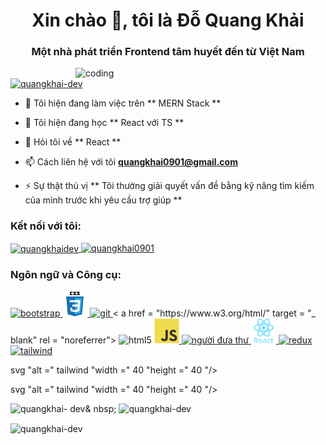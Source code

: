 <h1 align = "center"> Xin chào 👋, tôi là Đỗ Quang Khải </h1>
<h3 align = "center"> Một nhà phát triển Frontend tâm huyết đến từ Việt Nam </h3>
<img align="right" alt="coding" width="400" src="https://cdn.dribbble.com/users/1162077/screenshots/5403918/focus-animation.gif">
<p align = "left"> <a href = "https://github.com/ryo-ma/github-profile-trophy"> <img src = "https://github-profile-trophy.vercel.app/?username=quangkhai-dev" alt = " quangkhai-dev "/> </a> </p>

- 🔭 Tôi hiện đang làm việc trên ** MERN Stack **

- 🌱 Tôi hiện đang học ** React với TS **

- 💬 Hỏi tôi về ** React **

- 📫 Cách liên hệ với tôi **quangkhai0901@gmail.com**

- ⚡ Sự thật thú vị ** Tôi thường giải quyết vấn đề bằng kỹ năng tìm kiếm của mình trước khi yêu cầu trợ giúp **

<h3 align = "left"> Kết nối với tôi: </h3>
<p align = "trái ">
<a href="https://twitter.com/quangkhaidev" target="blank"> <img align = "center" src = "https://raw.githubusercontent.com/rahuldkjain/github-profile-readme-generator /master/src/images/icons/Social/twitter.svg "alt =" quangkhaidev "height =" 30 "width =" 40 "/> </a>
<a href =" https://fb.com/quangkhai0901 "target =" blank "> <img align =" center "src =" https://raw.githubusercontent.com/rahuldkjain/github-profile-readme-generator/master/src/images/icons/Social/facebook.svg "alt =" quangkhai0901 "height =" 30 "width =" 40 "/> </a>
</p>

<h3 align =" left "> Ngôn ngữ và Công cụ: </h3>
<p align = "left"> <a href="https://getbootstrap.com" target="_blank" rel="noreferrer"> <img src = "https://raw.githubusercontent.com/devicons/devicon /master/icons/bootstrap/bootstrap-plain-wordmark.svg "alt =" bootstrap "width =" 40 "height =" 40 "/> </a> <a href =" https://www.w3schools.com / css / "target =" _ blank "rel =" noreferrer "> <img src =" https://raw.githubusercontent.com/devicons/devicon/master/icons/css3/css3-original-wordmark.svg "alt = "css3" width = "40" height = "40" /> </a> <a href="https://git-scm.com/" target="_blank" rel="noreferrer"> <img src = "https://www.vectorlogo.zone/logos/git-scm/git-scm-icon.svg" alt = "git" width = "40" height = "40" /> </a> < a href = "https://www.w3.org/html/" target = "_ blank" rel = "noreferrer"> <img src = "https://raw.githubusercontent.com/devicons/devicon/master/icons /html5/html5-original-wordmark.svg "alt =" html5 "width =" 40 "height =" 40 "/> </a> <a href =" https://developer.mozilla.org/en-US / docs / Web / JavaScript "target =" _ blank "rel =" noreferrer "> <img src =" https://raw.githubusercontent.com/devicons/devicon/master/icons/javascript/javascript-original.svg "alt = "javascript" width = "40" height = "40 "/> </a> <a href="https://postman.com" target="_blank" rel="noreferrer"> <img src =" https://www.vectorlogo.zone/logos/getpostman /getpostman-icon.svg "alt =" người đưa thư "width =" 40 "height =" 40 "/> </a> <a href =" https://reactjs.org/ "target =" _ blank "rel =" noreferrer "> <img src =" https://raw.githubusercontent.com/devicons/devicon/master/icons/react/react-original-wordmark.svg "alt =" react "width =" 40 "height =" 40 "/> </a> <a href="https://redux.js.org" target="_blank" rel="noreferrer"> <img src =" https: //raw.githubusercontent.com / devicons / devicon / master / icon / redux / redux-original.svg "alt =" redux "width =" 40 "height =" 40 "/> </a> <a href =" https: // tailwindcss. com / "target =" _ blank "rel =" noreferrer "> <img src =" https://www.vectorlogo.zone/logos/tailwindcss/tailwindcss-icon.svg "alt =" tailwind "width =" 40 "height = "40" /> </a> </p>svg "alt =" tailwind "width =" 40 "height =" 40 "/> </a> </p>svg "alt =" tailwind "width =" 40 "height =" 40 "/> </a> </p>

<p> <img align = "left" src = "https://github-readme-stats.vercel.app/api/top-langs?username=quangkhai-dev&show_icons=true&locale=vi&layout=compact" alt = "quangkhai- dev "/> </p>

<p> & nbsp; <img align =" center "src =" https://github-readme-stats.vercel.app/api?username=quangkhai-dev&show_icons=true&locale=en "alt = "quangkhai-dev" /> </p>

<p> <img align = "center" src = "https://github-readme-streak-stats.herokuapp.com/?user=quangkhai-dev&" alt = "quangkhai-dev" /> </p>
